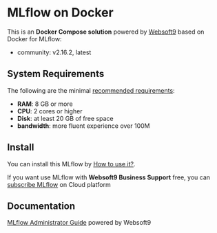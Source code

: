 # MLflow on Docker  

This is an **Docker Compose solution** powered by [Websoft9](https://www.websoft9.com) based on Docker for MLflow:


 - community:  v2.16.2, latest


## System Requirements

The following are the minimal [recommended requirements](https://mlflow.org/docs/latest/index.html):

* **RAM**: 8 GB or more
* **CPU**: 2 cores or higher
* **Disk**: at least 20 GB of free space
* **bandwidth**: more fluent experience over 100M  

## Install

You can install this MLflow by [How to use it?](https://github.com/Websoft9/docker-library#how-to-use-it).   

If you want use MLflow with **Websoft9 Business Support** free, you can [subscribe MLflow](https://www.websoft9.com/apps) on Cloud platform

## Documentation

[MLflow Administrator Guide](https://support.websoft9.com/docs/mlflow) powered by Websoft9